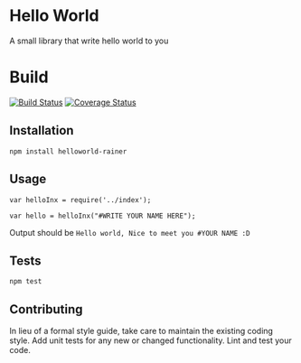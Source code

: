Hello World
=========
A small library that write hello world to you

# Build

[![Build Status](https://travis-ci.org/rainerregan/hello-world.svg?branch=master)](https://travis-ci.org/rainerregan/hello-world)
[![Coverage Status](https://coveralls.io/repos/github/rainerregan/hello-world/badge.svg?branch=master)](https://coveralls.io/github/rainerregan/hello-world?branch=master)

## Installation

  `npm install helloworld-rainer`

## Usage

    var helloInx = require('../index');
    
    var hello = helloInx("#WRITE YOUR NAME HERE");
  
  
  Output should be `Hello world, Nice to meet you #YOUR NAME :D`


## Tests

  `npm test`

## Contributing

In lieu of a formal style guide, take care to maintain the existing coding style. Add unit tests for any new or changed functionality. Lint and test your code.
